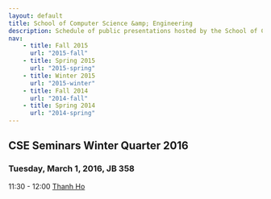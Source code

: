 ```yaml
---
layout: default
title: School of Computer Science &amp; Engineering
description: Schedule of public presentations hosted by the School of CSE.
nav:
    - title: Fall 2015
      url: "2015-fall"
    - title: Spring 2015
      url: "2015-spring"
    - title: Winter 2015
      url: "2015-winter"
    - title: Fall 2014
      url: "2014-fall"
    - title: Spring 2014
      url: "2014-spring"
---
```


## CSE Seminars __Winter Quarter 2016__

### Tuesday, March 1, 2016, JB 358

 11:30 - 12:00 [Thanh Ho](2016-winter/thanh-ho.pdf) <br>


